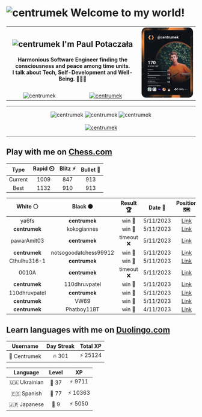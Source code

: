 <h1>
  <img
    src="https://emojis.slackmojis.com/emojis/images/1531849430/4246/blob-sunglasses.gif"
    width="30"
    alt="centrumek"
  />
  Welcome to my world!
</h1>

<table>
  <tbody>
    <tr>
      <td align="center" width="70%" colspan="2">
        <h2>
          <img
            src="https://raw.githubusercontent.com/MartinHeinz/MartinHeinz/master/wave.gif"
            width="30px"
            alt="centrumek"
          />
          I'm Paul Potaczała
        </h2>
        <h4>
          Harmonious Software Engineer finding the consciousness and peace among time units.
          <br/>
          I talk about Tech, Self-Development and Well-Being. 🌿🧘🚀
        </h4>
      </td>
      <td width="30%" rowspan="2">
        <a href="https://app.daily.dev/centrumek">
          <img
            src="./devcard.svg"
            alt="centrumek"
          />
        </a>
      </td>
    </tr>
    <tr align="center">
      <td>
        <img
          src="https://komarev.com/ghpvc/?username=centrumek&label=visitors&color=0e75b6&style=flat"
          alt="centrumek"
        >
      </td>
      <td>
        <a href="https://stackoverflow.com/users/14496012/centrumek">
          <img
            src="https://stackoverflow.com/users/flair/14496012.png?theme=dark"
            alt="centrumek"
          >
        </a>
      </td>
    </tr>
  </tbody>
</table>

---
<div align="center">
  <img 
    src="https://github-readme-stats.vercel.app/api?username=centrumek&show_icons=true&count_private=true&theme=dark&hide_border=true&hide=issues,contribs&bg_color=00000000"
    alt="centrumek"
  />
  <img
    src="https://github-readme-stats.vercel.app/api/top-langs/?username=centrumek&layout=compact&hide_border=true&theme=dark&bg_color=00000000&langs_count=6&exclude_repo=air-statistic-app"
    alt="centrumek"
  />
  <img 
    src="https://github-readme-streak-stats.herokuapp.com?user=centrumek&theme=dark&hide_border=true&background=FFFFFF00"
    alt="centrumek"
  />
  <br/>
  <br/>
  <a href="https://www.buymeacoffee.com/centrumek">
    <img
      src="https://cdn.buymeacoffee.com/buttons/v2/default-orange.png"
      height="50"
      width="210"
      alt="centrumek"
    />
  </a>
</div>

---

## Play with me on [Chess.com](https://www.chess.com/member/centrumek)

<div align="center">
<!--START_SECTION:chessStats-->
<!-- Automatically generated with https://github.com/Balastrong/chess-stats-action -->

| Type | Rapid ⏲️ | Blitz ⚡ | Bullet 🔫 |
|:---:|:---:|:---:|:---:|
| Current | 1009 | 847 | 913 |
| Best | 1132 | 910 | 913 |

| White ⚪ | Black ⚫ | Result 🏆 | Date 📅 | Position 🗺️ | Type 🕕 |
|:---:|:---:|:---:|:---:|:---:|:---:|
| ya6fs | **centrumek** | win 🥇 | 5/11/2023 | <a href="http://www.ee.unb.ca/cgi-bin/tervo/fen.pl?select=8/5k2/2p4p/1P5q/5K2/3P1PP1/P1P1r3/8 w - -">Link</a> | Blitz |
| **centrumek** | kokogiannes | win 🥇 | 5/11/2023 | <a href="http://www.ee.unb.ca/cgi-bin/tervo/fen.pl?select=8/7p/2k1PN2/3p4/8/8/4R1PP/7K b - -">Link</a> | Blitz |
| pawarAmit03 | **centrumek** | timeout ❌ | 5/11/2023 | <a href="http://www.ee.unb.ca/cgi-bin/tervo/fen.pl?select=7q/4K3/7r/2k3P1/8/8/1bb5/8 b - -">Link</a> | Blitz |
| **centrumek** | notsogoodatchess99912 | win 🥇 | 5/11/2023 | <a href="http://www.ee.unb.ca/cgi-bin/tervo/fen.pl?select=8/1kr2p2/3K4/7p/8/R5P1/7P/8 b - -">Link</a> | Blitz |
| Cthulhu316-1 | **centrumek** | win 🥇 | 5/11/2023 | <a href="http://www.ee.unb.ca/cgi-bin/tervo/fen.pl?select=8/8/8/6k1/6p1/7p/8/6K1 w - -">Link</a> | Blitz |
| 0010A | **centrumek** | timeout ❌ | 5/11/2023 | <a href="http://www.ee.unb.ca/cgi-bin/tervo/fen.pl?select=8/6r1/8/5KP1/8/6R1/1k6/8 b - -">Link</a> | Blitz |
| **centrumek** | 110dhruvpatel | win 🥇 | 5/11/2023 | <a href="http://www.ee.unb.ca/cgi-bin/tervo/fen.pl?select=k7/1Q6/2K5/1p6/1P6/P7/7B/8 b - -">Link</a> | Blitz |
| 110dhruvpatel | **centrumek** | win 🥇 | 5/11/2023 | <a href="http://www.ee.unb.ca/cgi-bin/tervo/fen.pl?select=3K1q2/1p1P4/1p6/8/P1P2bPp/1P5P/8/2k5 w - -">Link</a> | Blitz |
| **centrumek** | VW69 | win 🥇 | 5/11/2023 | <a href="http://www.ee.unb.ca/cgi-bin/tervo/fen.pl?select=8/5B2/p6R/2p2p2/2Pp1Ppk/1P4p1/PB5P/1K1R4 b - -">Link</a> | Blitz |
| **centrumek** | Phatboy11BT | win 🥇 | 4/11/2023 | <a href="http://www.ee.unb.ca/cgi-bin/tervo/fen.pl?select=8/8/B4Q2/8/8/2pQk3/P1P5/1K6 b - -">Link</a> | Blitz |

<!--END_SECTION:chessStats-->
</div>

## Learn languages with me on [Duolingo.com](https://www.duolingo.com/profile/Centrumek)

<div align="center">
<!--START_SECTION:duolingoStats-->
<!-- Automatically generated with https://github.com/centrumek/duolingo-readme-stats-->

| Username | Day Streak | Total XP |
|:---:|:---:|:---:|
| 👤 Centrumek | 🔥 301 | ⚡ 25124 |

| Language | Level | XP |
|:---:|:---:|:---:|
| 🇺🇦 Ukrainian | 👑 37 | ⚡ 9711 |
| 🇪🇸 Spanish | 👑 77 | ⚡ 10363 |
| 🇯🇵 Japanese | 👑 9 | ⚡ 5050 |

<!--END_SECTION:duolingoStats-->
</div>
<!--
**centrumek/centrumek** is a ✨ _special_ ✨ repository because its `README.md` (this file) appears on your GitHub profile.

Here are some ideas to get you started:

- 🔭 I’m currently working on ...
- 🌱 I’m currently learning ...
- 👯 I’m looking to collaborate on ...
- 🤔 I’m looking for help with ...
- 💬 Ask me about ...
- 📫 How to reach me: ...
- 😄 Pronouns: ...
- ⚡ Fun fact: ...
-->
